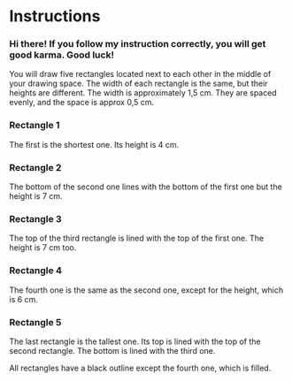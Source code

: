# Instructions

### Hi there! If you follow my instruction correctly, you will get good karma. Good luck!

You will draw five rectangles located next to each other in the middle of your drawing space. The width of each rectangle is the same, but their heights are different. The width is approximately 1,5 cm. They are spaced evenly, and the space is approx 0,5 cm.

### Rectangle 1
The first is the shortest one. Its height is 4 cm.

### Rectangle 2
The bottom of the second one lines with the bottom of the first one but the height is 7 cm.

### Rectangle 3
The top of the third rectangle is lined with the top of the first one. The height is 7 cm too.

### Rectangle 4
The fourth one is the same as the second one, except for the height, which is 6 cm.

### Rectangle 5
The last rectangle is the tallest one. Its top is lined with the top of the second rectangle. The bottom is lined with the third one.

All rectangles have a black outline except the fourth one, which is filled.
